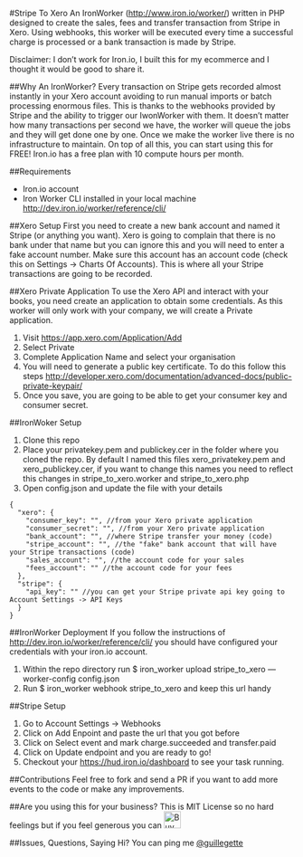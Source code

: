 #Stripe To Xero
An IronWorker (http://www.iron.io/worker/) written in PHP designed to create the sales, fees and transfer transaction from Stripe in Xero. 
Using webhooks, this worker will be executed every time a successful charge is processed or a bank transaction is made by Stripe.

Disclaimer: I don’t work for Iron.io, I built this for my ecommerce and I thought it would be good to share it.

##Why An IronWorker?
Every transaction on Stripe gets recorded almost instantly in your Xero account avoiding to run manual imports or batch processing enormous files. This is thanks to the webhooks provided by Stripe and the ability to trigger our IwonWorker with them. It doesn’t matter how many transactions per second we have, the worker will queue the jobs and they will get done one by one. Once we make the worker live there is no infrastructure to maintain.
On top of all this, you can start using this for FREE! Iron.io has a free plan with 10 compute hours per month. 

##Requirements
* Iron.io account
* Iron Worker CLI installed in your local machine http://dev.iron.io/worker/reference/cli/

##Xero Setup
First you need to create a new bank account and named it Stripe (or anything you want). Xero is going to complain that there is no bank under that name but you can ignore this and you will need to enter a fake account number. Make sure this account has an account code (check this on Settings -> Charts Of Accounts). This is where all your Stripe transactions are going to be recorded.

##Xero Private Application
To use the Xero API and interact with your books, you need create an application to obtain some credentials. As this worker will only work with your company, we will create a Private application.

1. Visit https://app.xero.com/Application/Add
2. Select Private
3. Complete Application Name and select your organisation 
4. You will need to generate a public key certificate. To do this follow this steps http://developer.xero.com/documentation/advanced-docs/public-private-keypair/
5. Once you save, you are going to be able to get your consumer key and consumer secret.

##IronWoker Setup
1. Clone this repo
2. Place your privatekey.pem and publickey.cer in the folder where you cloned the repo. By default I named this files xero_privatekey.pem and xero_publickey.cer, if you want to change this names you need to reflect this changes in stripe_to_xero.worker and stripe_to_xero.php
3. Open config.json and update the file with your details
```
{
  "xero": {
    "consumer_key": "", //from your Xero private application
    "consumer_secret": "", //from your Xero private application
    "bank_account": "", //where Stripe transfer your money (code)
    "stripe_account": "", //the "fake" bank account that will have your Stripe transactions (code)
    "sales_account": "", //the account code for your sales
    "fees_account": "" //the account code for your fees
  },
  "stripe": {
    "api_key": "" //you can get your Stripe private api key going to Account Settings -> API Keys
  }
}
```

##IronWorker Deployment
If you follow the instructions of http://dev.iron.io/worker/reference/cli/ you should have configured your credentials with your iron.io account.

1. Within the repo directory run $ iron_worker upload stripe_to_xero —worker-config config.json  
2. Run $ iron_worker webhook stripe_to_xero and keep this url handy

##Stripe Setup
1. Go to Account Settings -> Webhooks
2. Click on Add Enpoint and paste the url that you got before
3. Click on Select event and mark charge.succeeded and transfer.paid
4. Click on Update endpoint and you are ready to go!
5. Checkout your https://hud.iron.io/dashboard to see your task running.

##Contributions
Feel free to fork and send a PR if you want to add more events to the code or make any improvements.

##Are you using this for your business?
This is MIT License so no hard feelings but if you feel generous you can <a href='http://ko-fi.com?i=1494Y4X6QWBW0' target='_blank'><img style='border:0px' src='https://az743702.vo.msecnd.net/cdn/btn1.png' border='0' height='30' alt='Buy Me A Coffee at Ko-Fi.com' /></a> 

##Issues, Questions, Saying Hi?
You can ping me [@guillegette](https://twitter.com/guillegette)